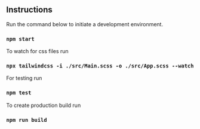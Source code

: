 ## Instructions

Run the command below to initiate a development environment.

### `npm start`

To watch for css files run

### `npx tailwindcss -i ./src/Main.scss -o ./src/App.scss --watch`

For testing run

### `npm test`

To create production build run

### `npm run build`
